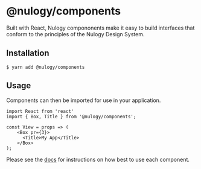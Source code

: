 # @nulogy/components
Built with React, Nulogy compononents make it easy to build interfaces that conform to the principles of the Nulogy Design System.

## Installation

```code
$ yarn add @nulogy/components
```

## Usage

Components can then be imported for use in your application. 

```
import React from 'react'
import { Box, Title } from '@nulogy/components';

const View = props => (
    <Box pr={3}>
      <Title>My App</Title>
    </Box>
);
```

Please see the [docs](http://nulogy.design/components) for instructions on how best to use each component. 



